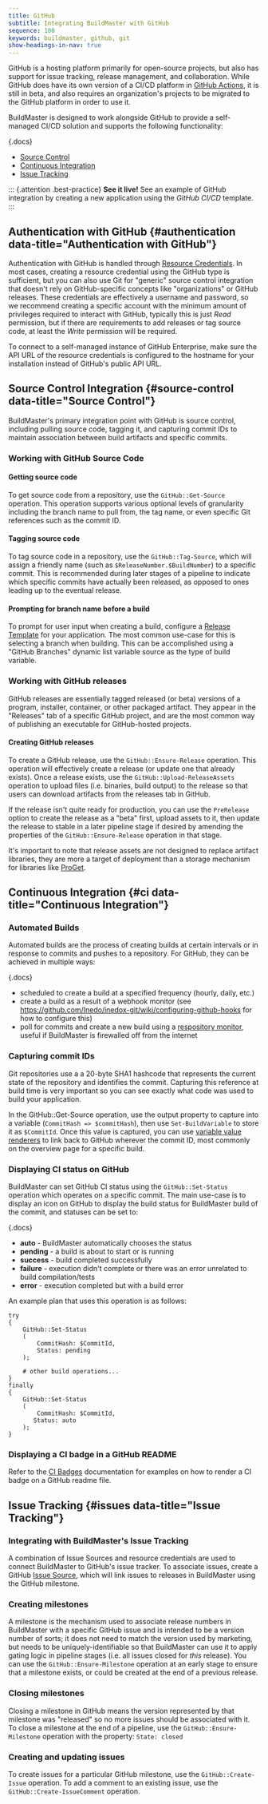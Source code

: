 ```yaml
---
title: GitHub
subtitle: Integrating BuildMaster with GitHub
sequence: 100 
keywords: buildmaster, github, git
show-headings-in-nav: true
---
```


GitHub is a hosting platform primarily for open-source projects, but also has support for issue tracking, release management, and collaboration. While GitHub does have its own version of a CI/CD platform in [GitHub Actions](https://github.com/features/actions), it is still in beta, and also requires an organization's projects to be migrated to the GitHub platform in order to use it.

BuildMaster is designed to work alongside GitHub to provide a self-managed CI/CD solution and supports the following functionality:

{.docs}
 - [Source Control](/docs/buildmaster/builds/continuous-integration/source-control)
 - [Continuous Integration](/docs/buildmaster/builds/continuous-integration)
 - [Issue Tracking](/docs/buildmaster/verification/issue-tracking)
	
::: {.attention .best-practice}
**See it live!** See an example of GitHub integration by creating a new application using the *GitHub CI/CD* template.
:::

## Authentication with GitHub {#authentication data-title="Authentication with GitHub"}

Authentication with GitHub is handled through [Resource Credentials](/docs/buildmaster/administration/resource-credentials). In most cases, creating a resource credential using the GitHub type is sufficient, but you can also use Git for "generic" source control integration that doesn't rely on GitHub-specific concepts like "organizations" or GitHub releases. These credentials are effectively a username and password, so we recommend creating a specific account with the minimum amount of privileges required to interact with GitHub, typically this is just *Read* permission, but if there are requirements to add releases or tag source code, at least the *Write* permission will be required. 

To connect to a self-managed instance of GitHub Enterprise, make sure the API URL of the resource credentials is configured to the hostname for your installation instead of GitHub's public API URL.

## Source Control Integration {#source-control data-title="Source Control"}

BuildMaster's primary integration point with GitHub is source control, including pulling source code, tagging it, and capturing commit IDs to maintain association between build artifacts and specific commits.

### Working with GitHub Source Code

#### Getting source code

To get source code from a repository, use the `GitHub::Get-Source` operation. This operation supports various optional levels of granularity including the branch name to pull from, the tag name, or even specific Git references such as the commit ID.

#### Tagging source code

 To tag source code in a repository, use the `GitHub::Tag-Source`, which will assign a friendly name (such as `$ReleaseNumber.$BuildNumber`) to a specific commit. This is recommended during later stages of a pipeline to indicate which specific commits have actually been released, as opposed to ones leading up to the eventual release.
 
#### Prompting for branch name before a build

To prompt for user input when creating a build, configure a [Release Template](/docs/buildmaster/releases/templates) for your application. The most common use-case for this is selecting a branch when building. This can be accomplished using a "GitHub Branches" dynamic list variable source as the type of build variable.

### Working with GitHub releases

GitHub releases are essentially tagged released (or beta) versions of a program, installer, container, or other packaged artifact. They appear in the "Releases" tab of a specific GitHub project, and are the most common way of publishing an executable for GitHub-hosted projects.

#### Creating GitHub releases

To create a GitHub release, use the `GitHub::Ensure-Release` operation. This operation will effectively create a release (or update one that already exists). Once a release exists, use the `GitHub::Upload-ReleaseAssets` operation to upload files (i.e. binaries, build output) to the release so that users can download artifacts from the releases tab in GitHub. 

If the release isn't quite ready for production, you can use the `PreRelease` option to create the release as a "beta" first, upload assets to it, then update the release to stable in a later pipeline stage if desired by amending the properties of the `GitHub::Ensure-Release` operation in that stage.

It's important to note that release assets are not designed to replace artifact libraries, they are more a target of deployment than a storage mechanism for libraries like [ProGet](https://inedo.com/proget).

## Continuous Integration {#ci data-title="Continuous Integration"}

### Automated Builds

Automated builds are the process of creating builds at certain intervals or in response to commits and pushes to a repository. For GitHub, they can be achieved in multiple ways:

{.docs}
 - scheduled to create a build at a specified frequency (hourly, daily, etc.)
 - create a build as a result of a webhook monitor (see https://github.com/Inedo/inedox-git/wiki/configuring-github-hooks for how to configure this)
 - poll for commits and create a new build using a [respository monitor](/docs/buildmaster/builds/continuous-integration/build-triggers-and-monitors/repository-monitors), useful if BuildMaster is firewalled off from the internet

### Capturing commit IDs

Git repositories use a a 20-byte SHA1 hashcode that represents the current state of the repository and identifies the commit. Capturing this reference at build time is very important so you can see exactly what code was used to build your application. 

In the GitHub::Get-Source operation, use the output property to capture into a variable (`CommitHash => $commitHash`), then use `Set-BuildVariable` to store it as `$CommitId`. Once this value is captured, you can use [variable value renderers](/docs/buildmaster/administration/variable-renderers) to link back to GitHub wherever the commit ID, most commonly on the overview page for a specific build.

### Displaying CI status on GitHub

BuildMaster can set GitHub CI status using the `GitHub::Set-Status` operation which operates on a specific commit. The main use-case is to display an icon on GitHub to display the build status for BuildMaster build of the commit, and statuses can be set to:

{.docs}
 - **auto** - BuildMaster automatically chooses the status
 - **pending** - a build is about to start or is running
 - **success** - build completed successfully
 - **failure** - execution didn't complete or there was an error unrelated to build compilation/tests
 - **error** - execution completed but with a build error 
 
An example plan that uses this operation is as follows:

```
try
{
	GitHub::Set-Status 
	(
		CommitHash: $CommitId,
        Status: pending
    );
	
	# other build operations...
}
finally
{
	GitHub::Set-Status 
	(
		CommitHash: $CommitId,
       Status: auto
    );
}
```

### Displaying a CI badge in a GitHub README

Refer to the [CI Badges](/docs/buildmaster/builds/continuous-integration/badges) documentation for examples on how to render a CI badge on a GitHub readme file.

## Issue Tracking {#issues data-title="Issue Tracking"}

### Integrating with BuildMaster's Issue Tracking

A combination of Issue Sources and resource credentials are used to connect BuildMaster to GitHub's issue tracker. To associate issues, create a GitHub [Issue Source](/docs/buildmaster/verification/issue-tracking), which will link issues to releases in BuildMaster using the GitHub milestone.

### Creating milestones

A milestone is the mechanism used to associate release numbers in BuildMaster with a specific GitHub issue and is intended to be a version number of sorts; it does not need to match the version used by marketing, but needs to be uniquely-identifiable so that BuildMaster can use it to apply gating logic in pipeline stages (i.e. all issues closed for *this* release). You can use the `GitHub::Ensure-Milestone` operation at an early stage to ensure that a milestone exists, or could be created at the end of a previous release.

### Closing milestones

Closing a milestone in GitHub means the version represented by that milestone was "released" so no more issues should be associated with it. To close a milestone at the end of a pipeline, use the `GitHub::Ensure-Milestone` operation with the property: `State: closed`

### Creating and updating issues

To create issues for a particular GitHub milestone, use the `GitHub::Create-Issue` operation. To add a comment to an existing issue, use the `GitHub::Create-IssueComment` operation.
